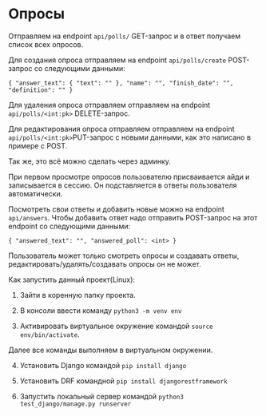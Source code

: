 # Опросы

Отправляем на endpoint `api/polls/` GET-запрос и в ответ получаем список всех опросов.

Для создания опроса отправляем на endpoint `api/polls/create` POST-запрос со следующими данными: 

`{
    "answer_text": {
        "text": ""
    },
    "name": "",
    "finish_date": "",
    "definition": ""
}`

Для удаления опроса отправляем отправляем на endpoint `api/polls/<int:pk>` DELETE-запрос.

Для редактирования опроса отправляем отправляем на endpoint `api/polls/<int:pk>`PUT-запрос с новыми данными, как это написано в примере с POST.

Так же, это всё можно сделать через админку.

При первом просмотре опросов пользователю присваивается айди и записывается в сессию. Он подставляется в ответы пользователя автоматически.

Посмотреть свои ответы и добавить новые можно на endpoint `api/answers`. Чтобы добавить ответ надо отправить POST-запрос на этот endpoint со следующими данными:

`{
    "answered_text": "",
    "answered_poll": <int>
}`

Пользователь может только смотреть опросы и создавать ответы, редактировать/удалять/создавать опросы он не может.

Как запустить данный проект(Linux):

1) Зайти в коренную папку проекта.

2) В консоли ввести команду `python3 -m venv env`

3) Активировать виртуальное окружение командой `source env/bin/activate`. 

Далее все команды выполняем в виртуальном окружении.

4) Установить Django командой `pip install django`

5) Установить DRF командной `pip install djangorestframework`

6) Запустить локальный сервер командой `python3 test_django/manage.py runserver`
